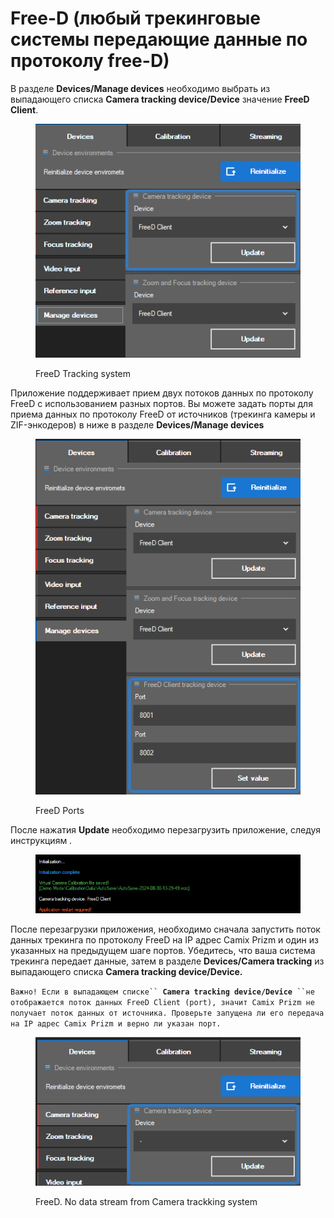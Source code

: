 # Free-D (любый трекинговые системы передающие данные по протоколу free-D)

В разделе **Devices/Manage devices** необходимо выбрать  из выпадающего списка **Camera tracking device/Device** значение **FreeD Client**.

<figure><img src="../../../.gitbook/assets/2024-08-30 13-21-25 Camix Prizm SE (Demo mode) 2.24.0514.png" alt=""><figcaption><p>FreeD Tracking system</p></figcaption></figure>

Приложение поддерживает прием двух потоков данных по протоколу FreeD с использованием разных портов. Вы можете задать порты для приема данных по протоколу FreeD от источников (трекинга камеры и ZIF-энкодеров) в ниже в разделе **Devices/Manage devices**&#x20;

&#x20;

<figure><img src="../../../.gitbook/assets/2024-08-30 13-26-33 Camix Prizm SE (Demo mode) 2.24.0514.png" alt=""><figcaption><p>FreeD Ports </p></figcaption></figure>

После нажатия **Update** необходимо перезагрузить приложение, следуя инструкциям .

<figure><img src="../../../.gitbook/assets/2024-08-30 13-30-25 Camix Prizm SE (Demo mode) 2.24.0514.png" alt=""><figcaption></figcaption></figure>

После перезагрузки приложения, необходимо сначала запустить поток данных трекинга по протоколу FreeD на IP адрес Camix Prizm и один из указанных на предыдущем шаге портов. Убедитесь, что ваша система трекинга передает данные, затем в разделе **Devices/Camera tracking**  из выпадающего списка **Camera tracking device/Device.**

`Важно! Если в выпадающем списке`` `**`Camera tracking device/Device`**` ``не отображается поток данных FreeD Client (port), значит Camix Prizm не получает поток данных от источника. Проверьте запущена ли его передача на IP адрес Camix Prizm и верно ли указан порт.`&#x20;

<figure><img src="../../../.gitbook/assets/2024-08-30 13-31-38 Camix Prizm SE (Demo mode) 2.24.0514.png" alt=""><figcaption><p>FreeD. No data stream from Camera trackking system</p></figcaption></figure>
